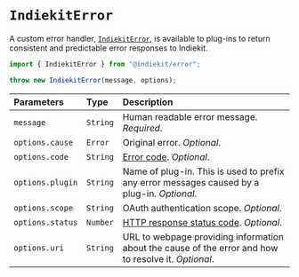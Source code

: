 # `IndiekitError`

A custom error handler, [`IndiekitError`](https://github.com/getindiekit/indiekit/blob/main/packages/error/index.js), is available to plug-ins to return consistent and predictable error responses to Indiekit.

```js
import { IndiekitError } from "@indiekit/error";

throw new IndiekitError(message, options);
```

| Parameters | Type | Description |
| :--------- | :--- | :---------- |
| `message` | `String` | Human readable error message. _Required_. |
| `options.cause` | `Error` | Original error. _Optional_. |
| `options.code` | `String` | [Error code][]. _Optional_. |
| `options.plugin` | `String` | Name of plug-in. This is used to prefix any error messages caused by a plug-in. _Optional_. |
| `options.scope` | `String` | OAuth authentication scope. _Optional_. |
| `options.status` | `Number` | [HTTP response status code][]. _Optional_. |
| `options.uri` | `String` | URL to webpage providing information about the cause of the error and how to resolve it. _Optional_. |

[Error code]: https://github.com/getindiekit/indiekit/blob/main/packages/error/errors.js
[HTTP response status code]: https://developer.mozilla.org/en-US/docs/Web/HTTP/Status
